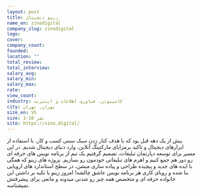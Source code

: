 ```yaml
---
layout: post
title: زینو دیجیتال
name_en: zinodigital
company_slug: zinodigital
logo:
cover:
company_count:
founded:
location: ""
total_review:
total_interview:
salary_avg:
salary_min:
salary_max:
rate:
view_count:
industry: کامپیوتر، فناوری اطلاعات و اینترنت
city: تهران, تهران
size_en: VS
size: 1-10 نفر
site: https://xino.digital/
---
```


بیش از یک دهه قبل بود که با هدف کنار زدن سبک سنتی کسب و کار، با استفاده از ابزارهای دیجیتال و تاکید برمزایای مارکتینگ آنلاین، وارد دنیای دیجیتال شدیم.
در این مسیر برای توسعه دپارتمان تبلیغات، تصمیم گرفتیم یک تیم از برنامه نویس های حرفه ای رو دور هم جمع کنیم و اهرم های تبلیغاتی خودمون رو بسازیم. پروژه های زینو که همگی با ایده های جدید و پیچیده طراحی و پیاده سازی میشن، در سطح استاندارد های اروپایی بنا شده و رویای کاری هر برنامه نویس عاشق چالشه!
امروز زینو با تکیه بر داشتن این خانواده حرفه ای و متخصص همه چیز رو شدنی میدونه و مانعی برای پیشرفتش نمیشناسه.
